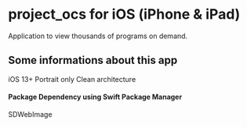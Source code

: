 # project_ocs for iOS (iPhone & iPad)

Application to view thousands of programs on demand.

## Some informations about this app
iOS 13+
Portrait only
Clean architecture

#### Package Dependency using Swift Package Manager
SDWebImage
